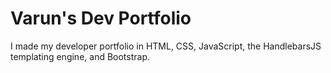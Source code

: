 # Varun's Dev Portfolio

I made my developer portfolio in HTML, CSS, JavaScript, the HandlebarsJS templating engine, and Bootstrap. 